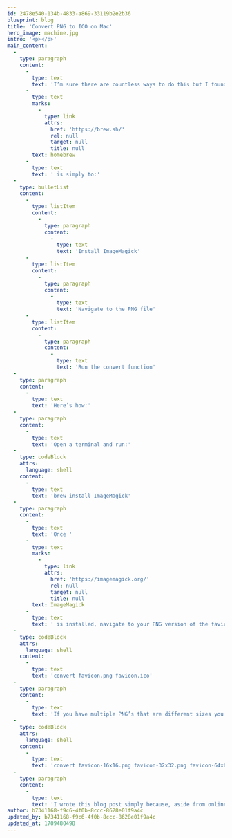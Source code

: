 ```yaml
---
id: 2478e540-134b-4833-a869-33119b2e2b36
blueprint: blog
title: 'Convert PNG to ICO on Mac'
hero_image: machine.jpg
intro: '<p></p>'
main_content:
  -
    type: paragraph
    content:
      -
        type: text
        text: 'I’m sure there are countless ways to do this but I found the easiest way for Mac users running '
      -
        type: text
        marks:
          -
            type: link
            attrs:
              href: 'https://brew.sh/'
              rel: null
              target: null
              title: null
        text: homebrew
      -
        type: text
        text: ' is simply to:'
  -
    type: bulletList
    content:
      -
        type: listItem
        content:
          -
            type: paragraph
            content:
              -
                type: text
                text: 'Install ImageMagick'
      -
        type: listItem
        content:
          -
            type: paragraph
            content:
              -
                type: text
                text: 'Navigate to the PNG file'
      -
        type: listItem
        content:
          -
            type: paragraph
            content:
              -
                type: text
                text: 'Run the convert function'
  -
    type: paragraph
    content:
      -
        type: text
        text: 'Here’s how:'
  -
    type: paragraph
    content:
      -
        type: text
        text: 'Open a terminal and run:'
  -
    type: codeBlock
    attrs:
      language: shell
    content:
      -
        type: text
        text: 'brew install ImageMagick'
  -
    type: paragraph
    content:
      -
        type: text
        text: 'Once '
      -
        type: text
        marks:
          -
            type: link
            attrs:
              href: 'https://imagemagick.org/'
              rel: null
              target: null
              title: null
        text: ImageMagick
      -
        type: text
        text: ' is installed, navigate to your PNG version of the favicon via CLI and run:'
  -
    type: codeBlock
    attrs:
      language: shell
    content:
      -
        type: text
        text: 'convert favicon.png favicon.ico'
  -
    type: paragraph
    content:
      -
        type: text
        text: 'If you have multiple PNG’s that are different sizes you can create the ICO from them by running (for example):'
  -
    type: codeBlock
    attrs:
      language: shell
    content:
      -
        type: text
        text: 'convert favicon-16x16.png favicon-32x32.png favicon-64x64.png favicon.ico'
  -
    type: paragraph
    content:
      -
        type: text
        text: 'I wrote this blog post simply because, aside from online converters, I didn’t see much out there so I thought it best to scribble it down as a note to my future self.'
author: b7341168-f9c6-4f0b-8ccc-8628e01f9a4c
updated_by: b7341168-f9c6-4f0b-8ccc-8628e01f9a4c
updated_at: 1709480498
---
```

